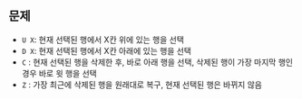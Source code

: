 ## 문제
- `U X`: 현재 선택된 행에서 X칸 위에 있는 행을 선택
- `D X`: 현재 선택된 행에서 X칸 아래에 있는 행을 선택
- `C` : 현재 선택된 행을 삭제한 후, 바로 아래 행을 선택, 삭제된 행이 가장 마지막 행인 경우 바로 윗 행을 선택
- `Z` : 가장 최근에 삭제된 행을 원래대로 복구, 현재 선택된 행은 바뀌지 않음
